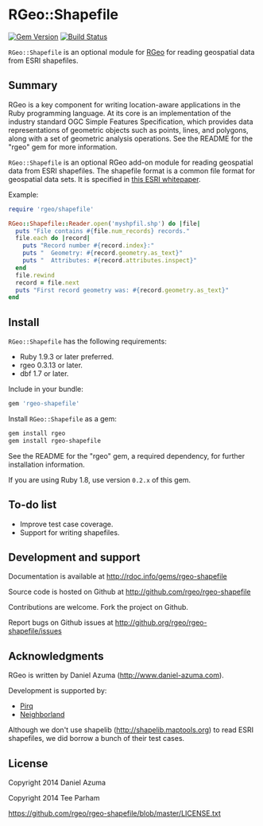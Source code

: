 # RGeo::Shapefile

[![Gem Version](https://badge.fury.io/rb/rgeo-shapefile.svg)](http://badge.fury.io/rb/rgeo-shapefile)
[![Build Status](https://travis-ci.org/rgeo/rgeo-shapefile.svg?branch=master)](https://travis-ci.org/rgeo/rgeo-shapefile)

`RGeo::Shapefile` is an optional module for [RGeo](http://github.com/dazuma/rgeo)
for reading geospatial data from ESRI shapefiles.

## Summary

RGeo is a key component for writing location-aware applications in the
Ruby programming language. At its core is an implementation of the
industry standard OGC Simple Features Specification, which provides data
representations of geometric objects such as points, lines, and polygons,
along with a set of geometric analysis operations. See the README for the
"rgeo" gem for more information.

`RGeo::Shapefile` is an optional RGeo add-on module for reading geospatial
data from ESRI shapefiles. The shapefile format is a common file format
for geospatial data sets. It is specified in
[this ESRI whitepaper](http://www.esri.com/library/whitepapers/pdfs/shapefile.pdf).

Example:

```ruby
require 'rgeo/shapefile'

RGeo::Shapefile::Reader.open('myshpfil.shp') do |file|
  puts "File contains #{file.num_records} records."
  file.each do |record|
    puts "Record number #{record.index}:"
    puts "  Geometry: #{record.geometry.as_text}"
    puts "  Attributes: #{record.attributes.inspect}"
  end
  file.rewind
  record = file.next
  puts "First record geometry was: #{record.geometry.as_text}"
end
```

## Install

`RGeo::Shapefile` has the following requirements:

* Ruby 1.9.3 or later preferred.
* rgeo 0.3.13 or later.
* dbf 1.7 or later.

Include in your bundle:

```ruby
gem 'rgeo-shapefile'
```

Install `RGeo::Shapefile` as a gem:

```sh
gem install rgeo
gem install rgeo-shapefile
```

See the README for the "rgeo" gem, a required dependency, for further installation information.

If you are using Ruby 1.8, use version `0.2.x` of this gem.

## To-do list

* Improve test case coverage.
* Support for writing shapefiles.

## Development and support

Documentation is available at http://rdoc.info/gems/rgeo-shapefile

Source code is hosted on Github at http://github.com/rgeo/rgeo-shapefile

Contributions are welcome. Fork the project on Github.

Report bugs on Github issues at http://github.org/rgeo/rgeo-shapefile/issues

## Acknowledgments

RGeo is written by Daniel Azuma (http://www.daniel-azuma.com).

Development is supported by:

* [Pirq](http://www.pirq.com)
* [Neighborland](https://neighborland.com)

Although we don't use shapelib (http://shapelib.maptools.org) to read
ESRI shapefiles, we did borrow a bunch of their test cases.

## License

Copyright 2014 Daniel Azuma

Copyright 2014 Tee Parham

https://github.com/rgeo/rgeo-shapefile/blob/master/LICENSE.txt

